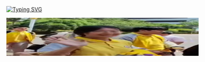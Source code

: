 [![Typing SVG](https://readme-typing-svg.herokuapp.com?font=comfortaa&color=%FFFFFF&size=25&height=40&lines=那年的点点滴滴致我梦中人;她是否能再次来到我的世界;月光透过纱窗洒在我的枕旁;多想让这晚风替我告诉她;在我的青春里感谢有你走过)](https://git.io/typing-svg)
  
 <img   src="https://github.com/nacglalevin/Eternal-Love/blob/main/Beloved.jpg" alt="Beloved" width="520" height="100"/> 